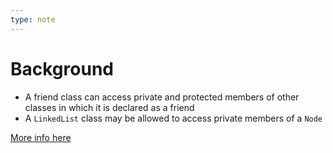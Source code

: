 ```yaml
---
type: note
---
```

# Background
- A friend class can access private and protected members of other classes in which it is declared as a friend
- A `LinkedList` class may be allowed to access private members of a `Node`


[More info here](https://www.geeksforgeeks.org/friend-class-function-cpp/)
